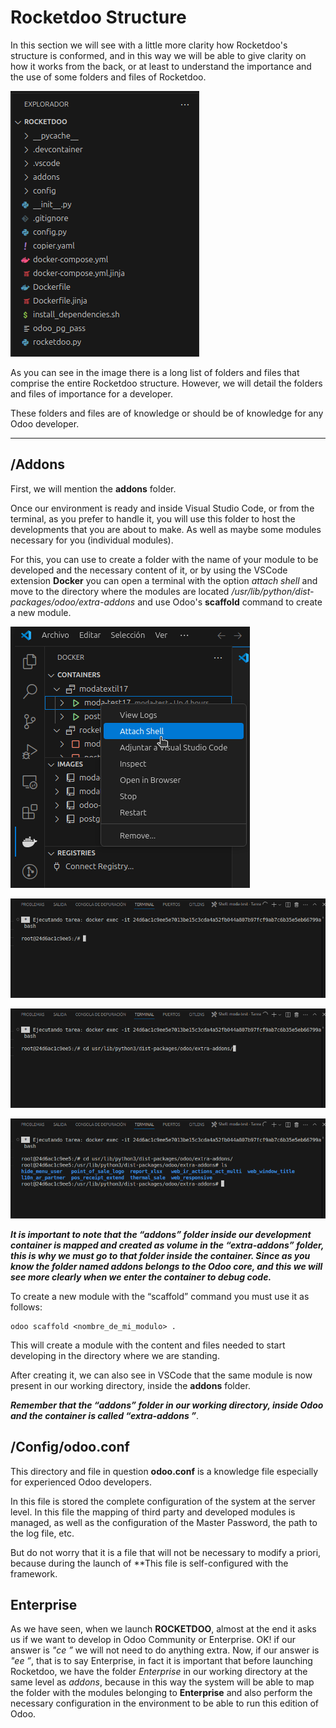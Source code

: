 # Rocketdoo Structure

In this section we will see with a little more clarity how Rocketdoo's structure is conformed, and in this way we will be able to give clarity
on how it works from the back, or at least to understand the importance and the use of some folders and files of Rocketdoo.

![rocketdoo-img-structure](img/rocketdoo-docs-structure.png)

As you can see in the image there is a long list of folders and files that comprise the entire Rocketdoo structure.
However, we will detail the folders and files of importance for a developer.

These folders and files are of knowledge or should be of knowledge for any Odoo developer.

----------------------------------------------------------------------------------------------------------

## /Addons

First, we will mention the **addons** folder.

Once our environment is ready and inside Visual Studio Code, or from the terminal, as you prefer to handle it,
you will use this folder to host the developments that you are about to make. As well as maybe some modules
necessary for you (individual modules).

For this, you can use to create a folder with the name of your module to be developed and the necessary content of it,
or by using the VSCode extension **Docker** you can open a terminal with the option
*attach shell* and move to the directory where the modules are located */usr/lib/python/dist-packages/odoo/extra-addons*
and use Odoo's **scaffold** command to create a new module.

![rocketdoo-img-attach](img/rocketdoo-docs-attach.png)

![rocketdoo-img-shell](img/rocketdoo-docs-shell.png)

![rocketdoo-img-into-shell](img/rocketdoo-docs-into-shell.png)

![rocketdoo-img-shell2](img/rocketdoo-docs-shell2.png)

***It is important to note that the “addons” folder inside our development container is mapped and created as volume
in the “extra-addons” folder, this is why we must go to that folder inside the container. Since as you know
the folder named addons belongs to the Odoo core, and this we will see more clearly when we enter the container
to debug code.***

To create a new module with the “scaffold” command you must use it as follows:
~~~ 
odoo scaffold <nombre_de_mi_modulo> .
~~~

This will create a module with the content and files needed to start developing in the directory where we are standing.

After creating it, we can also see in VSCode that the same module is now present in our working directory, inside the **addons** folder.

***Remember that the “addons” folder in our working directory, inside Odoo and the container is called “extra-addons ”***.

## /Config/odoo.conf

This directory and file in question **odoo.conf** is a knowledge file especially for experienced Odoo developers.

In this file is stored the complete configuration of the system at the server level.
In this file the mapping of third party and developed modules is managed, as well as the configuration of the Master Password,
the path to the log file, etc.

But do not worry that it is a file that will not be necessary to modify a priori, because during the launch of
**This file is self-configured with the framework.

## Enterprise

As we have seen, when we launch **ROCKETDOO**, almost at the end it asks us if we want to develop in Odoo
Community or Enterprise.
OK! if our answer is *"ce ”* we will not need to do anything extra.
Now, if our answer is *"ee ”*, that is to say Enterprise, in fact it is important that before launching
Rocketdoo, we have the folder *Enterprise* in our working directory at the same level as *addons*,
because in this way the system will be able to map the folder with the modules belonging to **Enterprise** and also perform the necessary
configuration in the environment to be able to run this edition of Odoo.